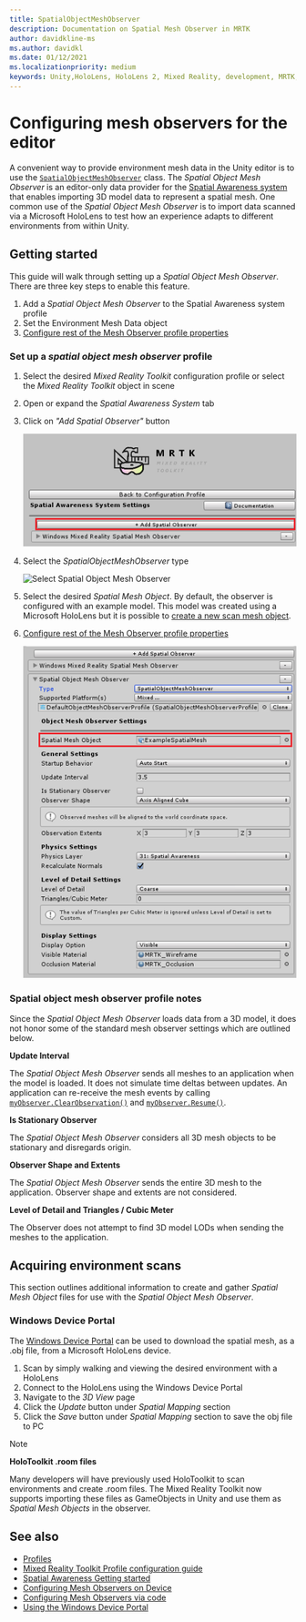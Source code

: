 ```yaml
---
title: SpatialObjectMeshObserver
description: Documentation on Spatial Mesh Observer in MRTK
author: davidkline-ms
ms.author: davidkl
ms.date: 01/12/2021
ms.localizationpriority: medium
keywords: Unity,HoloLens, HoloLens 2, Mixed Reality, development, MRTK,
---
```


# Configuring mesh observers for the editor

A convenient way to provide environment mesh data in the Unity editor is to use the [`SpatialObjectMeshObserver`](xref:Microsoft.MixedReality.Toolkit.SpatialObjectMeshObserver.SpatialObjectMeshObserver) class. The *Spatial Object Mesh Observer* is an editor-only data provider for the [Spatial Awareness system](SpatialAwarenessGettingStarted.md) that enables importing 3D model data to represent a spatial mesh. One common use of the *Spatial Object Mesh Observer* is to import data scanned via a Microsoft HoloLens to test how an
experience adapts to different environments from within Unity.

## Getting started

This guide will walk through setting up a *Spatial Object Mesh Observer*. There are three key steps to enable this feature.

1. Add a *Spatial Object Mesh Observer* to the Spatial Awareness system profile
1. Set the Environment Mesh Data object
1. [Configure rest of the Mesh Observer profile properties](ConfiguringSpatialAwarenessMeshObserver.md)

### Set up a *spatial object mesh observer* profile

1. Select the desired *Mixed Reality Toolkit* configuration profile or select the *Mixed Reality Toolkit* object in scene
1. Open or expand the *Spatial Awareness System* tab
1. Click on *"Add Spatial Observer"* button

    ![Add Spatial Observer](../Images/SpatialAwareness/AddObserver.png)

1. Select the *SpatialObjectMeshObserver* type

    ![Select Spatial Object Mesh Observer](../../Documentation/Images/SpatialAwareness/SelectObjectObserver.png)

1. Select the desired *Spatial Mesh Object*. By default, the observer is configured with an example model. This model was created using a Microsoft HoloLens but it is possible to [create a new scan mesh object](#acquiring-environment-scans).
1. [Configure rest of the Mesh Observer profile properties](ConfiguringSpatialAwarenessMeshObserver.md)

    ![Select the Mesh Object](../Images/SpatialAwareness/ObjectObserverProfile.png)

### Spatial object mesh observer profile notes

Since the *Spatial Object Mesh Observer* loads data from a 3D model, it does not honor some of the standard mesh
observer settings which are outlined below.

**Update Interval**

The  *Spatial Object Mesh Observer* sends all meshes to an application when the model is loaded. It does not
simulate time deltas between updates. An application can re-receive the mesh events by calling [`myObserver.ClearObservation()`](xref:Microsoft.MixedReality.Toolkit.SpatialAwareness.IMixedRealitySpatialAwarenessObserver.ClearObservations) and [`myObserver.Resume()`](xref:Microsoft.MixedReality.Toolkit.SpatialAwareness.IMixedRealitySpatialAwarenessObserver.Resume).

**Is Stationary Observer**

The *Spatial Object Mesh Observer* considers all 3D mesh objects to be stationary and disregards origin.

**Observer Shape and Extents**

The  *Spatial Object Mesh Observer* sends the entire 3D mesh to the application. Observer shape and extents are not considered.

**Level of Detail and Triangles / Cubic Meter**

The Observer does not attempt to find 3D model LODs when sending the meshes to the application.

## Acquiring environment scans

This section outlines additional information to create and gather *Spatial Mesh Object* files for use with the *Spatial Object Mesh Observer*.

### Windows Device Portal

The [Windows Device Portal](https://docs.microsoft.com/windows/mixed-reality/using-the-windows-device-portal) can be used to download the spatial mesh, as a .obj file, from a Microsoft HoloLens device.

1. Scan by simply walking and viewing the desired environment with a HoloLens
1. Connect to the HoloLens using the Windows Device Portal
1. Navigate to the *3D View* page
1. Click the *Update* button under *Spatial Mapping* section
1. Click the *Save* button under *Spatial Mapping* section to save the obj file to PC

> [!NOTE]
> **HoloToolkit .room files**
>
> Many developers will have previously used HoloToolkit to scan environments and create .room files. The Mixed Reality Toolkit now supports importing these files as GameObjects in Unity and use them as *Spatial Mesh Objects* in the observer.

## See also

- [Profiles](../Profiles/Profiles.md)
- [Mixed Reality Toolkit Profile configuration guide](../../out-of-scope/MixedRealityConfigurationGuide.md)
- [Spatial Awareness Getting started](SpatialAwarenessGettingStarted.md)
- [Configuring Mesh Observers on Device](ConfiguringSpatialAwarenessMeshObserver.md)
- [Configuring Mesh Observers via code](UsageGuide.md)
- [Using the Windows Device Portal](https://docs.microsoft.com/windows/mixed-reality/using-the-windows-device-portal)
